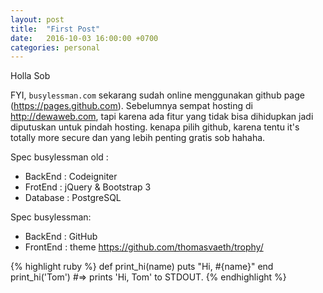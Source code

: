 ```yaml
---
layout: post
title:  "First Post"
date:   2016-10-03 16:00:00 +0700
categories: personal
---
```

Holla Sob

FYI, `busylessman.com` sekarang sudah online menggunakan github page (https://pages.github.com). Sebelumnya sempat hosting di http://dewaweb.com, tapi karena ada fitur yang tidak bisa dihidupkan jadi diputuskan untuk pindah hosting. kenapa pilih github, karena tentu it's totally more secure dan yang lebih penting gratis sob hahaha.

Spec busylessman old :
- BackEnd : Codeigniter
- FrotEnd : jQuery & Bootstrap 3
- Database : PostgreSQL

Spec busylessman:

- BackEnd : GitHub
- FrontEnd : theme https://github.com/thomasvaeth/trophy/

{% highlight ruby %}
def print_hi(name)
  puts "Hi, #{name}"
end
print_hi('Tom')
#=> prints 'Hi, Tom' to STDOUT.
{% endhighlight %}
